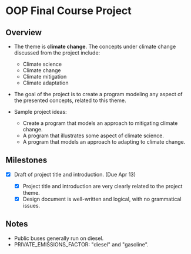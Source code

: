 # OOP Final Course Project

## Overview

- The theme is **climate change**. The concepts under climate change discussed from the project include:

  - Climate science
  - Climate change
  - Climate mitigation
  - Climate adaptation

- The goal of the project is to create a program modeling any aspect of the presented concepts, related to this theme.
- Sample project ideas:

  - Create a program that models an approach to mitigating climate change.
  - A program that illustrates some aspect of climate science.
  - A program that models an approach to adapting to climate change.

## Milestones

- [x] Draft of project title and introduction. (Due Apr 13)

  - [x] Project title and introduction are very clearly related to the project theme.
  - [x] Design document is well-written and logical, with no grammatical issues.

## Notes

- Public buses generally run on diesel.
- PRIVATE_EMISSIONS_FACTOR: "diesel" and "gasoline".
